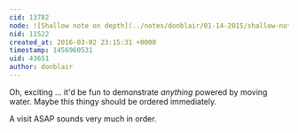 ```yaml
---
cid: 13782
node: ![Shallow note on depth](../notes/donblair/01-14-2015/shallow-note-on-depth)
nid: 11522
created_at: 2016-03-02 23:15:31 +0000
timestamp: 1456960531
uid: 43651
author: donblair
---
```


Oh, exciting ... it'd be fun to demonstrate *anything* powered by moving water.  Maybe this thingy should be ordered immediately. 

A visit ASAP sounds very much in order.  